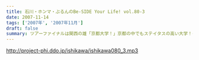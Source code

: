```yaml
---
title: 石川・ホンマ・ぶるんのBe-SIDE Your Life! vol.80-3
date: 2007-11-14
tags: ['2007年', '2007年11月']
draft: false
summary: ツアーファイナルは関西の雄「京都大学！」京都の中でもステイタスの高い大学！そんなところに、「ろーたー」を持ち込みして良いのやら悪いのやら。いや悪いでしょう。ともかくも、まだ顔を拝んだことのないアナタは、「そうだ京都行こう」ですよ！あ、次週はツアーも一休み。ネタコーナーしっかりやる予定です！NAMAE
---
```


http://project-phi.ddo.jp/ishikawa/ishikawa080_3.mp3
